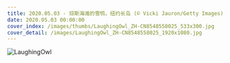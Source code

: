 ```yaml
---
title: 2020.05.03 - 琼斯海滩的雪鸮，纽约长岛 (© Vicki Jauron/Getty Images)
date: 2020.05.03 00:00:00
cover_index: /images/thumbs/LaughingOwl_ZH-CN8548558025_533x300.jpg
cover_detail: /images/LaughingOwl_ZH-CN8548558025_1920x1080.jpg
---
```


![LaughingOwl](/images/LaughingOwl_ZH-CN8548558025_1920x1080.jpg)
